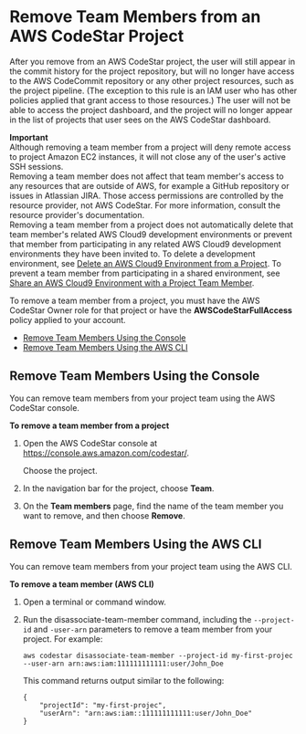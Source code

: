 # Remove Team Members from an AWS CodeStar Project<a name="how-to-remove-team-member"></a>

After you remove from an AWS CodeStar project, the user will still appear in the commit history for the project repository, but will no longer have access to the AWS CodeCommit repository or any other project resources, such as the project pipeline\. \(The exception to this rule is an IAM user who has other policies applied that grant access to those resources\.\) The user will not be able to access the project dashboard, and the project will no longer appear in the list of projects that user sees on the AWS CodeStar dashboard\.

**Important**  
Although removing a team member from a project will deny remote access to project Amazon EC2 instances, it will not close any of the user's active SSH sessions\.  
Removing a team member does not affect that team member's access to any resources that are outside of AWS, for example a GitHub repository or issues in Atlassian JIRA\. Those access permissions are controlled by the resource provider, not AWS CodeStar\. For more information, consult the resource provider's documentation\.  
Removing a team member from a project does not automatically delete that team member's related AWS Cloud9 development environments or prevent that member from participating in any related AWS Cloud9 development environments they have been invited to\. To delete a development environment, see [Delete an AWS Cloud9 Environment from a Project](setting-up-ide-cloud9.md#setting-up-ide-cloud9-delete)\. To prevent a team member from participating in a shared environment, see [Share an AWS Cloud9 Environment with a Project Team Member](setting-up-ide-cloud9.md#setting-up-ide-cloud9-share)\.

To remove a team member from a project, you must have the AWS CodeStar Owner role for that project or have the **AWSCodeStarFullAccess** policy applied to your account\.


+ [Remove Team Members Using the Console](#how-to-remove-team-member-console)
+ [Remove Team Members Using the AWS CLI](#how-to-remove-team-member-cli)

## Remove Team Members Using the Console<a name="how-to-remove-team-member-console"></a>

You can remove team members from your project team using the AWS CodeStar console\. 

**To remove a team member from a project**

1. Open the AWS CodeStar console at [https://console\.aws\.amazon\.com/codestar/](https://console.aws.amazon.com/codestar/)\.

   Choose the project\.

1. In the navigation bar for the project, choose **Team**\.

1. On the **Team members** page, find the name of the team member you want to remove, and then choose **Remove**\.

## Remove Team Members Using the AWS CLI<a name="how-to-remove-team-member-cli"></a>

You can remove team members from your project team using the AWS CLI\. 

**To remove a team member \(AWS CLI\)**

1. Open a terminal or command window\.

1. Run the disassociate\-team\-member command, including the `--project-id` and `-user-arn` parameters to remove a team member from your project\. For example:

   ```
   aws codestar disassociate-team-member --project-id my-first-projec --user-arn arn:aws:iam:111111111111:user/John_Doe 
   ```

   This command returns output similar to the following:

   ```
   {
       "projectId": "my-first-projec", 
       "userArn": "arn:aws:iam::111111111111:user/John_Doe"
   }
   ```
